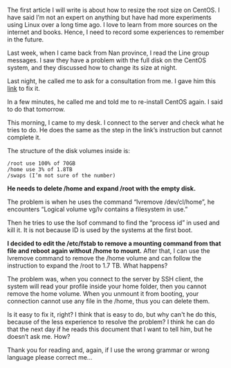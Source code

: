 The first article I will write is about how to resize the root size on CentOS. I have said I’m not an expert on anything but have had more experiments using Linux over a long time ago. I love to learn from more sources on the internet and books. Hence, I need to record some experiences to remember in the future.

Last week, when I came back from Nan province, I read the Line group messages. I saw they have a problem with the full disk on the CentOS system, and they discussed how to change its size at night.

Last night, he called me to ask for a consultation from me. I gave him this <a href="https://gist.github.com/troyfontaine/87091bd6a5c68f45dd62ced3d12bc377">link</a> to fix it.

In a few minutes, he called me and told me to re-install CentOS again. I said to do that tomorrow.

This morning, I came to my desk. I connect to the server and check what he tries to do. He does the same as the step in the link’s instruction but cannot complete it.

The structure of the disk volumes inside is: 

```
/root use 100% of 70GB
/home use 3% of 1.8TB 
/swaps (I’m not sure of the number)
```

<b>He needs to delete /home and expand /root with the empty disk.</b>

The problem is when he uses the command “lvremove /dev/cl/home”, he encounters “Logical volume vg/lv contains a filesystem in use.”

Then he tries to use the lsof command to find the “process id” in used and kill it. It is not because ID is used by the systems at the first boot.

<b>I decided to edit the /etc/fstab to remove a mounting command from that file and reboot again without /home to mount.</b> After that, I can use the lvremove command to remove the /home volume and can follow the instruction to expand the /root to 1.7 TB. What happens?

The problem was, when you connect to the server by SSH client, the system will read your profile inside your home folder, then you cannot remove the home volume. When you unmount it from booting, your connection cannot use any file in the /home, thus you can delete them.

Is it easy to fix it, right? I think that is easy to do, but why can't he do this, because of the less experience to resolve the problem? I think he can do that the next day if he reads this document that I want to tell him, but he doesn’t ask me. How?

Thank you for reading and, again, if I use the wrong grammar or wrong language please correct me…
